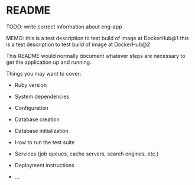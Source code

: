 # README

TODO: write correct information about eng-app

MEMO:
  this is a test description to test build of image at DockerHub@1
  this is a test description to test build of image at DockerHub@2

This README would normally document whatever steps are necessary to get the
application up and running.

Things you may want to cover:

* Ruby version

* System dependencies

* Configuration

* Database creation

* Database initialization

* How to run the test suite

* Services (job queues, cache servers, search engines, etc.)

* Deployment instructions

* ...
